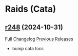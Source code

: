 # <DBM Mod> Raids (Cata)

## [r248](https://github.com/DeadlyBossMods/DBM-Cataclysm/tree/r248) (2024-10-31)
[Full Changelog](https://github.com/DeadlyBossMods/DBM-Cataclysm/compare/r247...r248) [Previous Releases](https://github.com/DeadlyBossMods/DBM-Cataclysm/releases)

- bump cata tocs  
